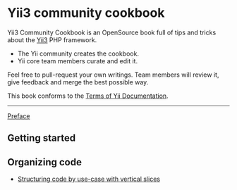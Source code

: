 # Yii3 community cookbook

Yii3 Community Cookbook is an OpenSource book full of tips and tricks about the [Yii3](https://www.yiiframework.com/)
PHP framework.

- The Yii community creates the cookbook.
- Yii core team members curate and edit it.

Feel free to pull-request your own writings. Team members will review it, give feedback and merge the best possible way.

This book conforms to the [Terms of Yii Documentation](https://www.yiiframework.com/license#docs).

---

[Preface](preface.md)

Getting started
---------------

Organizing code
---------------

- [Structuring code by use-case with vertical slices](organizing-code/structuring-by-use-case-with-vertical-slices.md)
